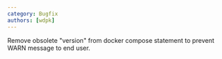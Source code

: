 ```yaml
---
category: Bugfix
authors: [wdpk]
---
```


Remove obsolete "version" from docker compose statement to prevent WARN message to end user.
